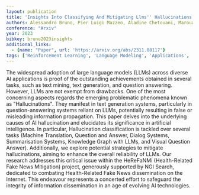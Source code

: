 ```yaml
---
layout: publication
title: 'Insights Into Classifying And Mitigating Llms'' Hallucinations'
authors: Alessandro Bruno, Pier Luigi Mazzeo, Aladine Chetouani, Marouane Tliba, Mohamed Amine Kerkouri
conference: "Arxiv"
year: 2023
bibkey: bruno2023insights
additional_links:
  - {name: "Paper", url: 'https://arxiv.org/abs/2311.08117'}
tags: ['Reinforcement Learning', 'Language Modeling', 'Applications', 'Merging']
---
```

The widespread adoption of large language models (LLMs) across diverse AI
applications is proof of the outstanding achievements obtained in several
tasks, such as text mining, text generation, and question answering. However,
LLMs are not exempt from drawbacks. One of the most concerning aspects regards
the emerging problematic phenomena known as "Hallucinations". They manifest in
text generation systems, particularly in question-answering systems reliant on
LLMs, potentially resulting in false or misleading information propagation.
This paper delves into the underlying causes of AI hallucination and elucidates
its significance in artificial intelligence. In particular, Hallucination
classification is tackled over several tasks (Machine Translation, Question and
Answer, Dialog Systems, Summarisation Systems, Knowledge Graph with LLMs, and
Visual Question Answer). Additionally, we explore potential strategies to
mitigate hallucinations, aiming to enhance the overall reliability of LLMs. Our
research addresses this critical issue within the HeReFaNMi (Health-Related
Fake News Mitigation) project, generously supported by NGI Search, dedicated to
combating Health-Related Fake News dissemination on the Internet. This
endeavour represents a concerted effort to safeguard the integrity of
information dissemination in an age of evolving AI technologies.
